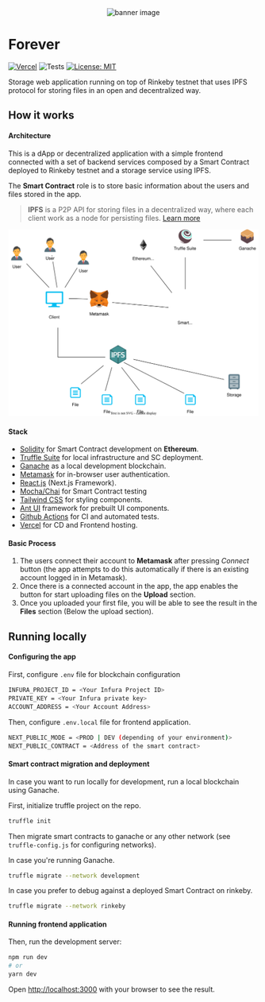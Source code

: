 <div align="center">
<img src="https://raw.githubusercontent.com/MCarlomagno/forever/main/public/images/banner.png" alt="banner image"/>
</div>

# Forever

[![Vercel](https://img.shields.io/github/deployments/mcarlomagno/forever/production?label=vercel&logo=vercel&logoColor=white)](https://forever.vercel.app/)
![Tests](https://github.com/MCarlomagno/forever/actions/workflows/truffle.yml/badge.svg)
[![License: MIT](https://img.shields.io/badge/License-MIT-yellow.svg)](https://opensource.org/licenses/MIT)

Storage web application running on top of Rinkeby testnet that uses IPFS protocol for storing files in an open and decentralized way.

## How it works

#### Architecture
This is a dApp or decentralized application with a simple frontend connected with a set of backend services composed by a Smart Contract deployed to Rinkeby testnet and a storage service using IPFS.

The **Smart Contract** role is to store basic information about the users and files stored in the app. 

>  **IPFS** is a P2P API for storing files in a decentralized way, where each client work as a node for persisting files.
> [Learn more](https://ipfs.io/)

![Alt text](./public/images/docs/diagram.svg)

#### Stack

- [Solidity](https://docs.soliditylang.org/en/v0.8.13/) for Smart Contract development on **Ethereum**.
- [Truffle Suite](https://trufflesuite.com/) for local infrastructure and SC deployment.
- [Ganache](https://trufflesuite.com/ganache/index.html) as a local development blockchain.
- [Metamask](https://metamask.io/) for in-browser user authentication.
- [React.js](https://reactjs.org/) (Next.js Framework).
- [Mocha/Chai](https://mochajs.org/) for Smart Contract testing
- [Tailwind CSS](https://tailwindcss.com/) for styling components.
- [Ant UI](https://ant.design/) framework for prebuilt UI components.
- [Github Actions](https://docs.github.com/en/actions) for CI and automated tests.
- [Vercel](https://vercel.com/) for CD and Frontend hosting.

#### Basic Process

1. The users connect their account to **Metamask** after pressing _Connect_ button (the app attempts to do this automatically if there is an existing account logged in in Metamask).
2. Once there is a connected account in the app, the app enables the button for start uploading files on the **Upload** section.
3. Once you uploaded your first file, you will be able to see the result in the **Files** section (Below the upload section). 

## Running locally

#### Configuring the app

First, configure `.env` file for blockchain configuration

```bash
INFURA_PROJECT_ID = <Your Infura Project ID>
PRIVATE_KEY = <Your Infura private key>
ACCOUNT_ADDRESS = <Your Account Address>
```

Then, configure `.env.local` file for frontend application.


```bash
NEXT_PUBLIC_MODE = <PROD | DEV (depending of your environment)>
NEXT_PUBLIC_CONTRACT = <Address of the smart contract>
```
#### Smart contract migration and deployment

In case you want to run locally for development, run a local blockchain using Ganache.

First, initialize truffle project on the repo.

```bash
truffle init
```

Then migrate smart contracts to ganache or any other network (see `truffle-config.js` for configuring networks).

In case you're running Ganache.

```bash
truffle migrate --network development
```

In case you prefer to debug against a deployed Smart Contract on rinkeby.

```bash
truffle migrate --network rinkeby
```

#### Running frontend application

Then, run the development server:

```bash
npm run dev
# or
yarn dev
```

Open [http://localhost:3000](http://localhost:3000) with your browser to see the result.
